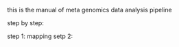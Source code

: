 this is the manual of meta genomics data analysis pipeline

step by step:

step 1: mapping
setp 2: 
